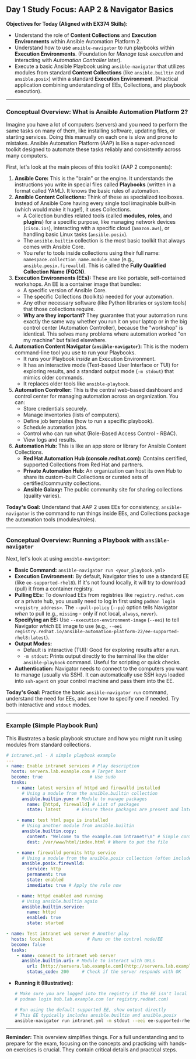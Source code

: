 ## Day 1 Study Focus: AAP 2 & Navigator Basics

**Objectives for Today (Aligned with EX374 Skills):**

* Understand the role of **Content Collections** and **Execution Environments** within Ansible Automation Platform 2.
* Understand how to use `ansible-navigator` to run playbooks within **Execution Environments**. (Foundation for *Manage task execution* and interacting with *Automation Controller* later).
* Execute a basic Ansible Playbook using `ansible-navigator` that utilizes modules from standard **Content Collections** (like `ansible.builtin` and `ansible.posix`) within a standard **Execution Environment**. (Practical application combining understanding of EEs, Collections, and playbook execution).

---

### Conceptual Overview: What is Ansible Automation Platform 2?

Imagine you have a lot of computers (servers) and you need to perform the same tasks on many of them, like installing software, updating files, or starting services. Doing this manually on each one is slow and prone to mistakes. Ansible Automation Platform (AAP) is like a super-advanced toolkit designed to automate these tasks reliably and consistently across many computers.

First, let's look at the main pieces of this toolkit (AAP 2 components):

1.  **Ansible Core:** This is the "brain" or the engine. It understands the instructions you write in special files called **Playbooks** (written in a format called YAML). It knows the basic rules of automation.
2.  **Ansible Content Collections:** Think of these as specialized toolboxes. Instead of Ansible Core having every single tool imaginable built-in (which would make it huge!), it uses Collections.
    * A Collection bundles related tools (called **modules**, **roles**, and **plugins**) for a specific purpose, like managing network devices (`cisco.ios`), interacting with a specific cloud (`amazon.aws`), or handling basic Linux tasks (`ansible.posix`).
    * The `ansible.builtin` collection is the most basic toolkit that always comes with Ansible Core.
    * You refer to tools inside collections using their full name: `namespace.collection_name.module_name` (e.g., `ansible.posix.firewalld`). This is called the **Fully Qualified Collection Name (FQCN)**.
3.  **Execution Environments (EEs):** These are like portable, self-contained workshops. An EE is a container image that bundles:
    * A specific version of Ansible Core.
    * The specific Collections (toolkits) needed for your automation.
    * Any other necessary software (like Python libraries or system tools) that those collections require.
    * **Why are they important?** They guarantee that your automation runs exactly the same way whether you run it on your laptop or in the big control center (Automation Controller), because the "workshop" is identical. This solves many problems where automation worked "on my machine" but failed elsewhere.
4.  **Automation Content Navigator (`ansible-navigator`):** This is the modern command-line tool you use to run your Playbooks.
    * It runs your Playbook *inside* an Execution Environment.
    * It has an interactive mode (Text-based User Interface or TUI) for exploring results, and a standard output mode (`-m stdout`) that mimics older commands.
    * It replaces older tools like `ansible-playbook`.
5.  **Automation Controller:** This is the central web-based dashboard and control center for managing automation across an organization. You can:
    * Store credentials securely.
    * Manage inventories (lists of computers).
    * Define job templates (how to run a specific playbook).
    * Schedule automation jobs.
    * Control who can run what (Role-Based Access Control - RBAC).
    * View logs and results.
6.  **Automation Hub:** This is like an app store or library for Ansible Content Collections.
    * **Red Hat Automation Hub (console.redhat.com):** Contains certified, supported Collections from Red Hat and partners.
    * **Private Automation Hub:** An organization can host its own Hub to share its custom-built Collections or curated sets of certified/community collections.
    * **Ansible Galaxy:** The public community site for sharing collections (quality varies).

**Today's Goal:** Understand that AAP 2 uses EEs for consistency, `ansible-navigator` is the command to run things inside EEs, and Collections package the automation tools (modules/roles).

---

### Conceptual Overview: Running a Playbook with `ansible-navigator`

Next, let's look at using `ansible-navigator`:

* **Basic Command:** `ansible-navigator run <your_playbook.yml>`
* **Execution Environment:** By default, Navigator tries to use a standard EE (like `ee-supported-rhel8`). If it's not found locally, it will try to download (pull) it from a container registry.
* **Pulling EEs:** To download EEs from registries like `registry.redhat.com` or a private hub, you usually need to log in first using `podman login <registry_address>`. The `--pull-policy` (`--pp`) option tells Navigator *when* to pull (e.g., `missing` - only if not local, `always`, `never`).
* **Specifying an EE:** Use `--execution-environment-image` (`--eei`) to tell Navigator *which* EE image to use (e.g., `--eei registry.redhat.io/ansible-automation-platform-22/ee-supported-rhel8:latest`).
* **Output Modes:**
    * Default is interactive (TUI): Good for exploring results after a run.
    * `-m stdout`: Prints output directly to the terminal like the older `ansible-playbook` command. Useful for scripting or quick checks.
* **Authentication:** Navigator needs to connect to the computers you want to manage (usually via SSH). It can automatically use SSH keys loaded into `ssh-agent` on your control machine and pass them into the EE.

**Today's Goal:** Practice the basic `ansible-navigator run` command, understand the need for EEs, and see how to specify one if needed. Try both interactive and `stdout` modes.

---

### Example (Simple Playbook Run)

This illustrates a basic playbook structure and how you might run it using modules from standard collections.

```yaml
# intranet.yml - A simple playbook example
---
- name: Enable intranet services # Play description
  hosts: servera.lab.example.com # Target host
  become: true                  # Use sudo
  tasks:
    - name: latest version of httpd and firewalld installed
      # Using a module from the ansible.builtin collection
      ansible.builtin.yum: # Module to manage packages
        name: [httpd, firewalld] # List of packages
        state: latest      # Ensure these packages are present and latest

    - name: test html page is installed
      # Using another module from ansible.builtin
      ansible.builtin.copy:
        content: "Welcome to the example.com intranet!\n" # Simple content
        dest: /var/www/html/index.html # Where to put the file

    - name: firewalld permits http service
      # Using a module from the ansible.posix collection (often included in standard EEs)
      ansible.posix.firewalld:
        service: http
        permanent: true
        state: enabled
        immediate: true # Apply the rule now

    - name: httpd enabled and running
      # Using ansible.builtin again
      ansible.builtin.service:
        name: httpd
        enabled: true
        state: started

- name: Test intranet web server # Another play
  hosts: localhost             # Runs on the control node/EE
  become: false
  tasks:
    - name: connect to intranet web server
      ansible.builtin.uri: # Module to interact with URLs
        url: [http://servera.lab.example.com](http://servera.lab.example.com)
        status_code: 200     # Check if the server responds with OK
```

* **Running it (Illustrative):**
    ```bash
    # Make sure you are logged into the registry if the EE isn't local
    # podman login hub.lab.example.com (or registry.redhat.com)

    # Run using the default supported EE, show output directly
    # This EE typically includes ansible.builtin and ansible.posix
    ansible-navigator run intranet.yml -m stdout --eei ee-supported-rhel8
    ```

---

**Reminder:** This overview simplifies things. For a full understanding and to prepare for the exam, focusing on the concepts and practicing with hands-on exercises is crucial. They contain critical details and practical steps.

